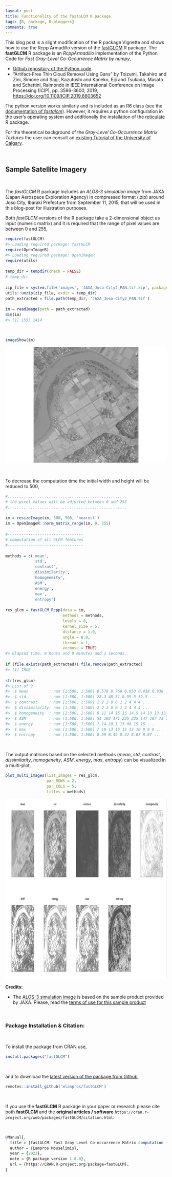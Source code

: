 ```yaml
---
layout: post
title: Functionality of the fastGLCM R package
tags: [R, package, R-bloggers]
comments: true
---
```


This blog post is a slight modification of the R package Vignette and
shows how to use the Rcpp Armadillo version of the
[fastGLCM](https://github.com/mlampros/fastGLCM) R package. The
**fastGLCM** R package is an *RcppArmadillo* implementation of the
Python Code for *Fast Gray-Level Co-Occurrence Matrix by numpy*,

-   [Github repository of the Python
    code](https://github.com/tzm030329/GLCM)
-   “Artifact-Free Thin Cloud Removal Using Gans” by Toizumi, Takahiro
    and Zini, Simone and Sagi, Kazutoshi and Kaneko, Eiji and Tsukada,
    Masato and Schettini, Raimondo in IEEE International Conference on
    Image Processing (ICIP), pp. 3596-3600, 2019,
    <https://doi.org/10.1109/ICIP.2019.8803652>

The python version works similarly and is included as an R6 class (see
the [documentation of
*fastglcm*](https://mlampros.github.io/fastGLCM/reference/fastglcm.html)).
However, it requires a python configuration in the user’s operating
system and additionally the installation of the
[reticulate](https://github.com/rstudio/reticulate) R package. <br>

For the theoretical background of the *Gray-Level Co-Occurrence Matrix
Textures* the user can consult an [existing Tutorial of the University
of
Calgary](https://prism.ucalgary.ca/bitstream/handle/1880/51900/texture%20tutorial%20v%203_0%20180206.pdf).

<br>

## Sample Satellite Imagery

<br>

The *fastGLCM* R package includes an *ALOS-3 simulation image* from JAXA
(Japan Aerospace Exploration Agency) in compressed format (.zip) around
Joso City, Ibaraki Prefecture from September 11, 2015, that will be used
in this blog-post for illustration purposes.

Both *fastGLCM* versions of the R package take a 2-dimensional object as
input (numeric matrix) and it is required that the range of pixel values
are between 0 and 255,

``` r
require(fastGLCM)
#> Loading required package: fastGLCM
require(OpenImageR)
#> Loading required package: OpenImageR
require(utils)

temp_dir = tempdir(check = FALSE)
# temp_dir

zip_file = system.file('images', 'JAXA_Joso-City2_PAN.tif.zip', package = "fastGLCM")
utils::unzip(zip_file, exdir = temp_dir)
path_extracted = file.path(temp_dir, 'JAXA_Joso-City2_PAN.tif')

im = readImage(path = path_extracted)
dim(im)
#> [1] 1555 1414
```

<br>

``` r
imageShow(im)
```

![Alt Text](/images/fastGLCM_images/input_image.png)

<br>

To decrease the computation time the initial width and height will be
reduced to 500,

``` r
#....................................................
# the pixel values will be adjusted between 0 and 255
#....................................................

im = resizeImage(im, 500, 500, 'nearest')
im = OpenImageR::norm_matrix_range(im, 0, 255)

#---------------------------------
# computation of all GLCM features
#---------------------------------

methods = c('mean',
            'std',
            'contrast',
            'dissimilarity',
            'homogeneity',
            'ASM',
            'energy',
            'max',
            'entropy')

res_glcm = fastGLCM_Rcpp(data = im,
                         methods = methods,
                         levels = 8,
                         kernel_size = 5,
                         distance = 1.0,
                         angle = 0.0,
                         threads = 1,
                         verbose = TRUE)
#> Elapsed time: 0 hours and 0 minutes and 1 seconds.

if (file.exists(path_extracted)) file.remove(path_extracted)
#> [1] TRUE

str(res_glcm)
#> List of 9
#>  $ mean         : num [1:500, 1:500] 0.578 0.766 0.953 0.938 0.938 ...
#>  $ std          : num [1:500, 1:500] 28.3 40 51.8 59.5 59.5 ...
#>  $ contrast     : num [1:500, 1:500] 2 2 2 0 0 1 2 4 4 4 ...
#>  $ dissimilarity: num [1:500, 1:500] 2 2 2 0 0 1 2 4 4 4 ...
#>  $ homogeneity  : num [1:500, 1:500] 8 11 14 15 15 14.5 14 13 13 13 ...
#>  $ ASM          : num [1:500, 1:500] 51 102 171 225 225 147 107 73 73 73 ...
#>  $ energy       : num [1:500, 1:500] 7.14 10.1 13.08 15 15 ...
#>  $ max          : num [1:500, 1:500] 7 10 13 15 15 12 10 8 8 8 ...
#>  $ entropy      : num [1:500, 1:500] 8.59 8.49 8.42 8.07 8.07 ...
```

<br>

The output matrices based on the selected methods (*mean*, *std*,
*contrast*, *dissimilarity*, *homogeneity*, *ASM*, *energy*, *max*,
*entropy*) can be visualized in a multi-plot,

``` r
plot_multi_images(list_images = res_glcm,
                  par_ROWS = 2,
                  par_COLS = 5,
                  titles = methods)
```

<img src="/images/fastGLCM_images/multiplot.png" width="900" height="560">

<br>

**Credits:**

-   The [ALOS-3 simulation
    image](https://www.eorc.jaxa.jp/ALOS/en/alos-3/datause/a3_simulation_e.htm)
    is based on the sample product provided by JAXA. Please, read the
    [terms of use for this sample
    product](https://earth.jaxa.jp/en/data/policy/)

<br>

### Package Installation & Citation:

<br>

To install the package from CRAN use,

``` r
install.packages("fastGLCM")
```

<br>

and to download the [latest version of the package from
Github](https://github.com/mlampros/fastGLCM),

``` r
remotes::install_github('mlampros/fastGLCM')
```

<br>

If you use the **fastGLCM** R package in your paper or research please
cite both **fastGLCM** and the **original articles / software**
`https://cran.r-project.org/web/packages/fastGLCM/citation.html`:

<br>

``` r
@Manual{,
  title = {fastGLCM: Fast Gray Level Co-occurrence Matrix computation (GLCM) using R},
  author = {Lampros Mouselimis},
  year = {2022},
  note = {R package version 1.0.0},
  url = {https://CRAN.R-project.org/package=fastGLCM},
}
```

<br>
